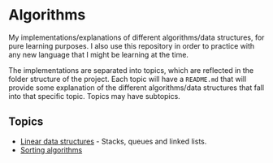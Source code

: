 # Algorithms

My implementations/explanations of different algorithms/data structures, for
pure learning purposes. I also use this repository in order to practice with any
new language that I might be learning at the time.

The implementations are separated into topics, which are reflected in the folder
structure of the project. Each topic will have a `README.md` that will provide
some explanation of the different algorithms/data structures that fall into that
specific topic. Topics may have subtopics.

## Topics

- [Linear data structures](./linear-data-structures/README.md) - Stacks, queues
  and linked lists.
- [Sorting algorithms](./sorting/README.md)
